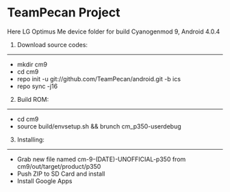 TeamPecan Project
========================
Here LG Optimus Me device folder for build Cyanogenmod 9, Android 4.0.4

1. Download source codes:
--------------------------------
- mkdir cm9
- cd cm9
- repo init -u git://github.com/TeamPecan/android.git -b ics
- repo sync -j16

2. Build ROM:
-------------
- cd cm9
- source build/envsetup.sh && brunch cm_p350-userdebug

3. Installing:
--------------
- Grab new file named cm-9-(DATE)-UNOFFICIAL-p350 from cm9/out/target/product/p350
- Push ZIP to SD Card and install
- Install Google Apps
